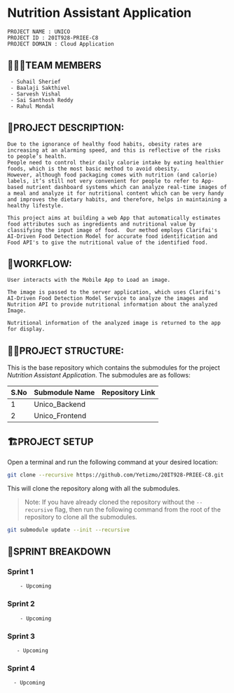 # Nutrition Assistant Application
```text
PROJECT NAME : UNICO
PROJECT ID : 20IT928-PRIEE-C8
PROJECT DOMAIN : Cloud Application 
```
## 👨‍👩‍👦TEAM MEMBERS
```text
 - Suhail Sherief
 - Baalaji Sakthivel
 - Sarvesh Vishal
 - Sai Santhosh Reddy
 - Rahul Mondal
```
## 📕PROJECT DESCRIPTION:
```text
Due to the ignorance of healthy food habits, obesity rates are increasing at an alarming speed, and this is reflective of the risks to people’s health. 
People need to control their daily calorie intake by eating healthier foods, which is the most basic method to avoid obesity. 
However, although food packaging comes with nutrition (and calorie) labels, it’s still not very convenient for people to refer to App-based nutrient dashboard systems which can analyze real-time images of a meal and analyze it for nutritional content which can be very handy and improves the dietary habits, and therefore, helps in maintaining a healthy lifestyle.

This project aims at building a web App that automatically estimates food attributes such as ingredients and nutritional value by classifying the input image of food.  Our method employs Clarifai's AI-Driven Food Detection Model for accurate food identification and Food API's to give the nutritional value of the identified food.
```

## 📗WORKFLOW:
```text
User interacts with the Mobile App to Load an image.

The image is passed to the server application, which uses Clarifai's AI-Driven Food Detection Model Service to analyze the images and Nutrition API to provide nutritional information about the analyzed Image.

Nutritional information of the analyzed image is returned to the app for display. 
```


## 👨‍💻PROJECT STRUCTURE:
This is the base repository which contains the submodules for the project _Nutrition Assistant Application_. The submodules are as follows:

| S.No | Submodule Name | Repository Link |
| --- | --- | --- |
| 1 | Unico_Backend |  |
| 2 | Unico_Frontend |  |

## 🏗️PROJECT SETUP
Open a terminal and run the following command at your desired location:

```bash
git clone --recursive https://github.com/Yetizmo/20IT928-PRIEE-C8.git
```

This will clone the repository along with all the submodules.

> Note: If you have already cloned the repository without the `--recursive` flag, then run the following command from the root of the repository to clone all the submodules.
```bash
git submodule update --init --recursive
```

## 🚨SPRINT BREAKDOWN
### Sprint 1
```text
    - Upcoming
```
### Sprint 2
```text
    - Upcoming
```
    
### Sprint 3
```text
   - Upcoming 
```

### Sprint 4
```text
  - Upcoming
```



